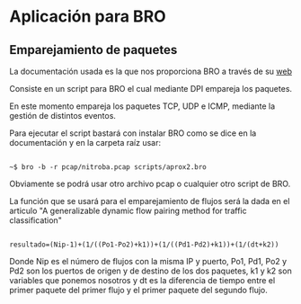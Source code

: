 # Aplicación para BRO
## Emparejamiento de paquetes

La documentación usada es la que nos proporciona BRO a través de su [web](https://www.bro.org/documentation/index.html "documentacion de BRO")

Consiste en un script para BRO el cual mediante DPI empareja los paquetes.

En este momento empareja los paquetes TCP, UDP e ICMP, mediante la gestión de distintos eventos.

Para ejecutar el script bastará con instalar BRO como se dice en la documentación y en la carpeta raíz usar:

``````````````

~$ bro -b -r pcap/nitroba.pcap scripts/aprox2.bro

``````````````

Obviamente se podrá usar otro archivo pcap o cualquier otro script de BRO.

La función que se usará para el emparejamiento de flujos será la dada en el articulo "A generalizable dynamic flow pairing method for traffic classification"

`````````````````

resultado=(Nip-1)+(1/((Po1-Po2)+k1))+(1/((Pd1-Pd2)+k1))+(1/(dt+k2))

`````````````````
Donde Nip es el número de flujos con la misma IP y puerto, Po1, Pd1, Po2 y Pd2 son los puertos de origen y de destino de los dos paquetes, k1 y k2 son variables que ponemos nosotros y dt es la diferencia de tiempo entre el primer paquete del primer flujo y el primer paquete del segundo flujo.
